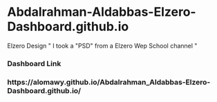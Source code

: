 # Abdalrahman-Aldabbas-Elzero-Dashboard.github.io
Elzero Design " I took a "PSD" from a Elzero Wep School channel "
<h3>Dashboard Link<h3/> <p>https://alomawy.github.io/Abdalrahman_Aldabbas-Elzero-Dashboard.github.io/<p/>
